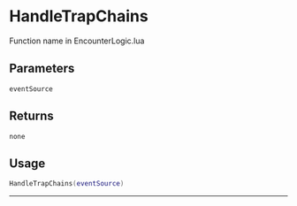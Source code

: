 # HandleTrapChains
Function name in EncounterLogic.lua
## Parameters
`eventSource`
## Returns
`none`
## Usage
```lua
HandleTrapChains(eventSource)
```
---
